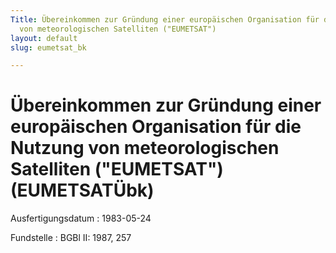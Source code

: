 ```yaml
---
Title: Übereinkommen zur Gründung einer europäischen Organisation für die Nutzung
  von meteorologischen Satelliten ("EUMETSAT")
layout: default
slug: eumetsat_bk

---
```


# Übereinkommen zur Gründung einer europäischen Organisation für die Nutzung von meteorologischen Satelliten ("EUMETSAT") (EUMETSATÜbk)

Ausfertigungsdatum
:   1983-05-24

Fundstelle
:   BGBl II: 1987, 257

